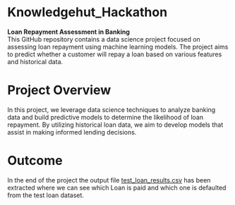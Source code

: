 # Knowledgehut_Hackathon
**Loan Repayment Assessment in Banking**  
This GitHub repository contains a data science project focused on assessing loan repayment using machine learning models. The project aims to predict whether a customer will repay a loan based on various features and historical data.

# Project Overview
In this project, we leverage data science techniques to analyze banking data and build predictive models to determine the likelihood of loan repayment. By utilizing historical loan data, we aim to develop models that assist in making informed lending decisions.

# Outcome
In the end of the project the output file [test_loan_results.csv](https://github.com/Debabrata-palit/Knowledgehut_Hackathon/blob/main/test_loan_results.csv) has been extracted where we can see which Loan is paid and which one is defaulted from the test loan dataset.
